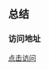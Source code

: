 ## 总结

### 访问地址
[点击访问](https://byodian.github.io/blog/5.%20%E7%BC%96%E7%A8%8B%E7%BB%83%E4%B9%A0/4.4%20Javascript/forkify/dist/index.html)
